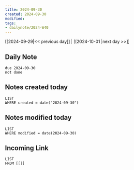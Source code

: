 ```yaml
---
title: 2024-09-30
created: 2024-09-30
modified: 
tags: 
- dailynote/2024-W40
---
```


[[2024-09-29|<< previous day]] | [[2024-10-01 |next day >>]]

## Daily Note
```tasks
due 2024-09-30
not done
```
## Notes created today
```dataview
LIST
WHERE created = date("2024-09-30")
```
## Notes modified today
```dataview
LIST
WHERE modified = date(2024-09-30)
```
## Incoming Link
```dataview
LIST
FROM [[]]
```